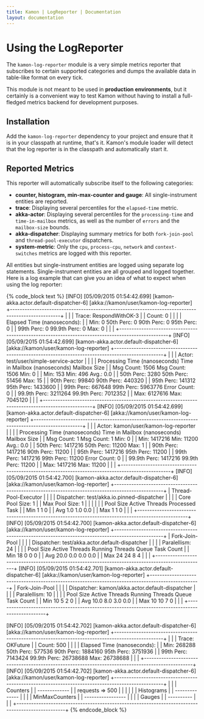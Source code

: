 ```yaml
---
title: Kamon | LogReporter | Documentation
layout: documentation
---
```


Using the LogReporter
=====================

The `kamon-log-reporter` module is a very simple metrics reporter that subscribes to certain supported categories and
dumps the available data in table-like format on every tick.

<p class="alert alert-info">
This module is not meant to be used in <b>production environments</b>, but it certainly is a convenient way to test Kamon without having to install a full-fledged metrics backend for development purposes.
</p>


Installation
------------

Add the `kamon-log-reporter` dependency to your project and ensure that it is in your classpath at runtime, that's it.
Kamon's module loader will detect that the log reporter is in the classpath and automatically start it.


Reported Metrics
----------------

This reporter will automatically subscribe itself to the following categories:

* __counter, histogram, min-max-counter and gauge__: All single-instrument entities are reported.
* __trace__: Displaying several percentiles for the `elapsed-time` metric.
* __akka-actor__: Displaying several percentiles for the `processing-time` and `time-in-mailbox` metrics, as well as
the number of `errors` and the `mailbox-size` bounds.
* __akka-dispatcher__: Displaying summary metrics for both `fork-join-pool` and `thread-pool-executor` dispatchers.
* __system-metric__: Only the `cpu`, `process-cpu`, `network` and `context-switches` metrics are logged with this reporter.

All entities but single-instrument entities are logged using separate log statements. Single-instrument entities are all
grouped and logged together. Here is a log example that can give you an idea of what to expect when using the log reporter:

{% code_block text %}
[INFO] [05/09/2015 01:54:42.699] [kamon-akka.actor.default-dispatcher-6] [akka://kamon/user/kamon-log-reporter]
+--------------------------------------------------------------------------------------------------+
|                                                                                                  |
|    Trace: RespondWithOK-3                                                                        |
|    Count: 0                                                                                      |
|                                                                                                  |
|  Elapsed Time (nanoseconds):                                                                     |
|    Min: 0            50th Perc: 0              90th Perc: 0              95th Perc: 0            |
|                      99th Perc: 0            99.9th Perc: 0                    Max: 0            |
|                                                                                                  |
+--------------------------------------------------------------------------------------------------+
[INFO] [05/09/2015 01:54:42.699] [kamon-akka.actor.default-dispatcher-6] [akka://kamon/user/kamon-log-reporter]
+--------------------------------------------------------------------------------------------------+
|                                                                                                  |
|    Actor: test/user/simple-service-actor                                                         |
|                                                                                                  |
|   Processing Time (nanoseconds)      Time in Mailbox (nanoseconds)         Mailbox Size          |
|    Msg Count: 1506                       Msg Count: 1506                     Min: 0              |
|          Min: 153                              Min: 496                     Avg.: 0.0            |
|    50th Perc: 3280                       50th Perc: 51456                    Max: 15             |
|    90th Perc: 99840                      90th Perc: 440320                                       |
|    95th Perc: 141312                     95th Perc: 1433600                                      |
|    99th Perc: 667648                     99th Perc: 5963776                Error Count: 0        |
|  99.9th Perc: 3211264                  99.9th Perc: 7012352                                      |
|          Max: 6127616                          Max: 7045120                                      |
|                                                                                                  |
+--------------------------------------------------------------------------------------------------+
[INFO] [05/09/2015 01:54:42.699] [kamon-akka.actor.default-dispatcher-6] [akka://kamon/user/kamon-log-reporter]
+--------------------------------------------------------------------------------------------------+
|                                                                                                  |
|    Actor: kamon/user/kamon-log-reporter                                                          |
|                                                                                                  |
|   Processing Time (nanoseconds)      Time in Mailbox (nanoseconds)         Mailbox Size          |
|    Msg Count: 1                          Msg Count: 1                        Min: 0              |
|          Min: 1417216                          Min: 11200                   Avg.: 0.0            |
|    50th Perc: 1417216                    50th Perc: 11200                    Max: 1              |
|    90th Perc: 1417216                    90th Perc: 11200                                        |
|    95th Perc: 1417216                    95th Perc: 11200                                        |
|    99th Perc: 1417216                    99th Perc: 11200                  Error Count: 0        |
|  99.9th Perc: 1417216                  99.9th Perc: 11200                                        |
|          Max: 1417216                          Max: 11200                                        |
|                                                                                                  |
+--------------------------------------------------------------------------------------------------+
[INFO] [05/09/2015 01:54:42.700] [kamon-akka.actor.default-dispatcher-6] [akka://kamon/user/kamon-log-reporter]
+--------------------------------------------------------------------------------------------------+
|  Thread-Pool-Executor                                                                            |
|                                                                                                  |
|  Dispatcher: test/akka.io.pinned-dispatcher                                                      |
|                                                                                                  |
|  Core Pool Size: 1                                                                               |
|  Max  Pool Size: 1                                                                               |
|                                                                                                  |
|                                                                                                  |
|                         Pool Size        Active Threads          Processed Task                  |
|           Min              1                   1                      0                          |
|           Avg              1.0                 1.0                    0.0                        |
|           Max              1                   1                      0                          |
|                                                                                                  |
+--------------------------------------------------------------------------------------------------+
[INFO] [05/09/2015 01:54:42.700] [kamon-akka.actor.default-dispatcher-6] [akka://kamon/user/kamon-log-reporter]
+--------------------------------------------------------------------------------------------------+
|  Fork-Join-Pool                                                                                  |
|                                                                                                  |
|  Dispatcher: test/akka.actor.default-dispatcher                                                  |
|                                                                                                  |
|  Paralellism: 24                                                                                 |
|                                                                                                  |
|                 Pool Size       Active Threads     Running Threads     Queue Task Count          |
|      Min           18                0                   0                   0                   |
|      Avg           20.0              0.0                 0.0                 0.0                 |
|      Max           24                24                  8                   4                   |
|                                                                                                  |
+--------------------------------------------------------------------------------------------------+
[INFO] [05/09/2015 01:54:42.701] [kamon-akka.actor.default-dispatcher-6] [akka://kamon/user/kamon-log-reporter]
+--------------------------------------------------------------------------------------------------+
|  Fork-Join-Pool                                                                                  |
|                                                                                                  |
|  Dispatcher: kamon/akka.actor.default-dispatcher                                                 |
|                                                                                                  |
|  Paralellism: 10                                                                                 |
|                                                                                                  |
|                 Pool Size       Active Threads     Running Threads     Queue Task Count          |
|      Min           10                5                   2                   0                   |
|      Avg           10.0              8.0                 3.0                 0.0                 |
|      Max           10                10                  7                   0                   |
|                                                                                                  |
+--------------------------------------------------------------------------------------------------+

[INFO] [05/09/2015 01:54:42.702] [kamon-akka.actor.default-dispatcher-6] [akka://kamon/user/kamon-log-reporter]
+--------------------------------------------------------------------------------------------------+
|                                                                                                  |
|    Trace: OKFuture                                                                               |
|    Count: 500                                                                                    |
|                                                                                                  |
|  Elapsed Time (nanoseconds):                                                                     |
|    Min: 268288       50th Perc: 577536         90th Perc: 1884160        95th Perc: 3751936      |
|                      99th Perc: 7143424      99.9th Perc: 26738688             Max: 26738688     |
|                                                                                                  |
+--------------------------------------------------------------------------------------------------+
[INFO] [05/09/2015 01:54:42.702] [kamon-akka.actor.default-dispatcher-6] [akka://kamon/user/kamon-log-reporter]
+--------------------------------------------------------------------------------------------------+
|                                                                                                  |
|                                         Counters                                                 |
|                                       -------------                                              |
|                                   requests  =>  500                                              |
|                                                                                                  |
|                                                                                                  |
|                                        Histograms                                                |
|                                      --------------                                              |
|                                                                                                  |
|                                      MinMaxCounters                                              |
|                                    -----------------                                             |
|                                                                                                  |
|                                          Gauges                                                  |
|                                        ----------                                                |
|                                                                                                  |
+--------------------------------------------------------------------------------------------------+
{% endcode_block %}
